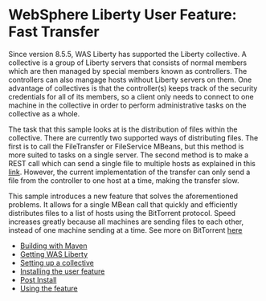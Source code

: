 # WebSphere Liberty User Feature: Fast Transfer

Since version 8.5.5, WAS Liberty has supported the Liberty collective. A collective is a group of Liberty servers that consists of normal members which are then managed by special members known as controllers. The controllers can also mangage hosts without Liberty servers on them. One advantage of collectives is that the controller(s) keeps track of the security credentials for all of its members, so a client only needs to connect to one machine in the collective in order to perform administrative tasks on the collective as a whole. 

The task that this sample looks at is the distribution of files within the collective. There are currently two supported ways of distributing files. The first is to call the FileTransfer or FileService MBeans, but this method is more suited to tasks on a single server. The second method is to make a REST call which can send a single file to multiple hosts as explained in this [link](http://www-01.ibm.com/support/knowledgecenter/SSAW57_8.5.5/com.ibm.websphere.wlp.nd.doc/ae/twlp_collective_file_transfer_multihost.html?cp=SSAW57_8.5.5%2F1-3-11-0-3-2-17-1&lang=en). However, the current implementation of the transfer can only send a file from the controller to one host at a time, making the transfer slow.  

This sample introduces a new feature that solves the aforementioned problems. It allows for a single MBean call that quickly and efficiently distributes files to a list of hosts using the BitTorrent protocol. Speed increases greatly because all machines are sending files to each other, instead of one machine sending at a time. See more on BitTorrent [here](https://en.wikipedia.org/wiki/BitTorrent)

* [Building with Maven](docs/Building.md)
* [Getting WAS Liberty](docs/Liberty.md)
* [Setting up a collective](docs/Collective.md)
* [Installing the user feature](docs/Install.md)
* [Post Install](docs/PostInstall.md)
* [Using the feature](docs/Using.md)